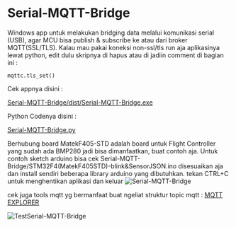 
# Serial-MQTT-Bridge

Windows app untuk melakukan bridging data melalui komunikasi serial (USB), agar MCU bisa publish & subscribe ke atau dari broker MQTT(SSL/TLS).
Kalau mau pakai koneksi non-ssl/tls run aja aplikasinya lewat python, edit dulu skripnya di hapus atau di jadiin comment di bagian ini :
    
    mqttc.tls_set()

Cek appnya disini :
        
[Serial-MQTT-Bridge/dist/Serial-MQTT-Bridge.exe](https://github.com/robertrullyp/Serial-MQTT-Bridge/blob/main/dist/Serial-MQTT-Bridge.exe)

Python Codenya disini :

[Serial-MQTT-Bridge.py](https://github.com/robertrullyp/Serial-MQTT-Bridge/blob/main/Serial-MQTT-Bridge.py)

Berhubung board MatekF405-STD adalah board untuk Flight Controller yang sudah ada BMP280 jadi bisa dimanfaatkan, buat contoh aja. Untuk contoh sketch arduino bisa cek Serial-MQTT-Bridge/STM32F4(MatekF405STD)-blink&SensorJSON.ino disesuaikan aja dan install sendiri beberapa library arduino yang dibutuhkan. tekan CTRL+C untuk menghentikan aplikasi dan keluar
    ![Serial-MQTT-Bridge](https://github.com/robertrullyp/Serial-MQTT-Bridge/assets/12167355/dd9ef314-8c7c-47bb-8f70-a47de60e9fc5)

cek juga tools mqtt yg bermanfaat buat ngeliat struktur topic mqtt : [MQTT EXPLORER](https://mqtt-explorer.com/)

![TestSerial-MQTT-Bridge](https://github.com/robertrullyp/Serial-MQTT-Bridge/assets/12167355/4769c3d6-c8ed-49a5-a8b8-2b88f6e49a7d)

